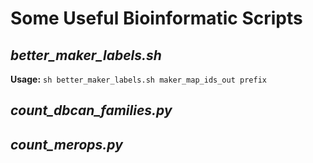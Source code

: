# Some Useful Bioinformatic Scripts
## *better\_maker\_labels.sh*

**Usage:** `sh better_maker_labels.sh maker_map_ids_out prefix`

## *count\_dbcan\_families.py*

## *count\_merops.py*
